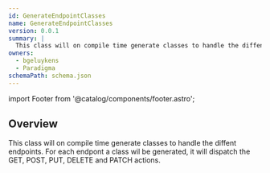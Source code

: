 ```yaml
---
id: GenerateEndpointClasses
name: GenerateEndpointClasses
version: 0.0.1
summary: |
  This class will on compile time generate classes to handle the diffent endpoints. For each endpont a class wil be generated, it will dispatch the GET, POST, PUT, DELETE and PATCH actions.
owners:
  - bgeluykens
  - Paradigma
schemaPath: schema.json
---
```


import Footer from '@catalog/components/footer.astro';

## Overview

This class will on compile time generate classes to handle the diffent endpoints. For each endpont a class wil be generated, it will dispatch the GET, POST, PUT, DELETE and PATCH actions.

<SchemaViewer file="schema.json" title="Schema" maxHeight="500" />

<NodeGraph />

